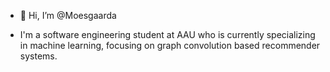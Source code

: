 - 👋 Hi, I’m @Moesgaarda

- I'm a software engineering student at AAU who is currently specializing in machine learning, focusing on graph convolution based recommender systems.
